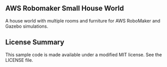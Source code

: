 ## AWS Robomaker Small House World

A house world with multiple rooms and furniture for AWS RoboMaker and Gazebo simulations.

## License Summary

This sample code is made available under a modified MIT license. See the LICENSE file.
